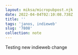 ```yaml
---
layout: miksa/micropubpost.njk
date: 2022-04-04T02:10:08.738Z
title: ''
tags: 'janos, indieweb'
slug: '7808'
collection: note
---
```

Testing new indieweb change
